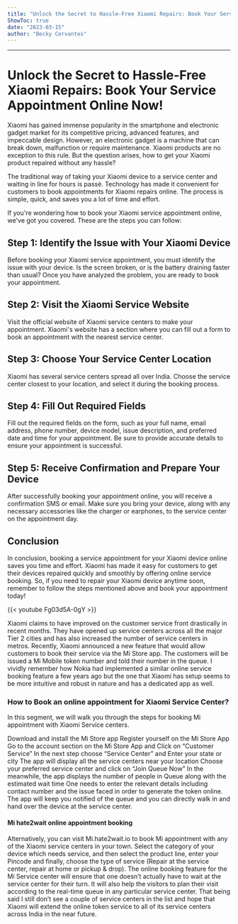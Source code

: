 ```yaml
---
title: "Unlock the Secret to Hassle-Free Xiaomi Repairs: Book Your Service Appointment Online Now!"
ShowToc: true 
date: "2023-03-15"
author: "Becky Cervantes"
---
```

*****
# Unlock the Secret to Hassle-Free Xiaomi Repairs: Book Your Service Appointment Online Now!

Xiaomi has gained immense popularity in the smartphone and electronic gadget market for its competitive pricing, advanced features, and impeccable design. However, an electronic gadget is a machine that can break down, malfunction or require maintenance. Xiaomi products are no exception to this rule. But the question arises, how to get your Xiaomi product repaired without any hassle? 

The traditional way of taking your Xiaomi device to a service center and waiting in line for hours is passé. Technology has made it convenient for customers to book appointments for Xiaomi repairs online. The process is simple, quick, and saves you a lot of time and effort.

If you're wondering how to book your Xiaomi service appointment online, we've got you covered. These are the steps you can follow:

## Step 1: Identify the Issue with Your Xiaomi Device

Before booking your Xiaomi service appointment, you must identify the issue with your device. Is the screen broken, or is the battery draining faster than usual? Once you have analyzed the problem, you are ready to book your appointment.

## Step 2: Visit the Xiaomi Service Website

Visit the official website of Xiaomi service centers to make your appointment. Xiaomi's website has a section where you can fill out a form to book an appointment with the nearest service center.

## Step 3: Choose Your Service Center Location

Xiaomi has several service centers spread all over India. Choose the service center closest to your location, and select it during the booking process.

## Step 4: Fill Out Required Fields

Fill out the required fields on the form, such as your full name, email address, phone number, device model, issue description, and preferred date and time for your appointment. Be sure to provide accurate details to ensure your appointment is successful.

## Step 5: Receive Confirmation and Prepare Your Device

After successfully booking your appointment online, you will receive a confirmation SMS or email. Make sure you bring your device, along with any necessary accessories like the charger or earphones, to the service center on the appointment day.

## Conclusion

In conclusion, booking a service appointment for your Xiaomi device online saves you time and effort. Xiaomi has made it easy for customers to get their devices repaired quickly and smoothly by offering online service booking. So, if you need to repair your Xiaomi device anytime soon, remember to follow the steps mentioned above and book your appointment today!

{{< youtube Fg03d5A-0gY >}} 




Xiaomi claims to have improved on the customer service front drastically in recent months. They have opened up service centers across all the major Tier 2 cities and has also increased the number of service centers in metros. Recently, Xiaomi announced a new feature that would allow customers to book their service via the Mi Store app. The customers will be issued a Mi Mobile token number and told their number in the queue.
I vividly remember how Nokia had implemented a similar online service booking feature a few years ago but the one that Xiaomi has setup seems to be more intuitive and robust in nature and has a dedicated app as well.

 
### How to Book an online appointment for Xiaomi Service Center?


In this segment, we will walk you through the steps for booking Mi appointment with Xiaomi Service centers.

 

Download and install the Mi Store app
Register yourself on the Mi Store App
Go to the account section on the Mi Store App and Click on “Customer Service”
In the next step choose “Service Center” and Enter your state or city
The app will display all the service centers near your location
Choose your preferred service center and click on “Join Queue Now”
In the meanwhile, the app displays the number of people in Queue along with the estimated wait time
One needs to enter the relevant details including contact number and the issue faced in order to generate the token online.
The app will keep you notified of the queue and you can directly walk in and hand over the device at the service center.

 
#### Mi hate2wait online appointment booking


Alternatively, you can visit Mi.hate2wait.io to book Mi appointment with any of the Xiaomi service centers in your town. Select the category of your device which needs service, and then select the product line, enter your Pincode and finally, choose the type of service (Repair at the service center, repair at home or pickup & drop).
The online booking feature for the Mi Service center will ensure that one doesn’t actually have to wait at the service center for their turn. It will also help the visitors to plan their visit according to the real-time queue in any particular service center. That being said I still don’t see a couple of service centers in the list and hope that Xiaomi will extend the online token service to all of its service centers across India in the near future.




